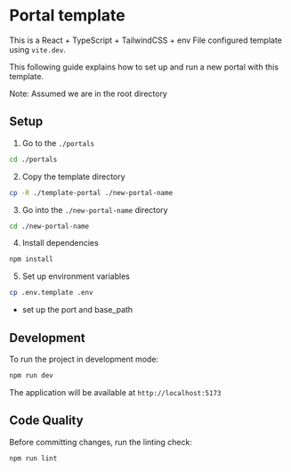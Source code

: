 # Portal template

This is a React + TypeScript + TailwindCSS + env File configured template using `vite.dev`.

This following guide explains how to set up and run a new portal with this template.

Note: Assumed we are in the root directory

## Setup

1. Go to the `./portals`
```bash
cd ./portals
```

2. Copy the template directory
```bash
cp -R ./template-portal ./new-portal-name
```

3. Go into the `./new-portal-name` directory
```bash
cd ./new-portal-name
```

4. Install dependencies
```bash
npm install
```

5. Set up environment variables
```bash
cp .env.template .env
```
- set up the port and base_path

## Development

To run the project in development mode:

```bash
npm run dev
```

The application will be available at `http://localhost:5173`

## Code Quality

Before committing changes, run the linting check:

```bash
npm run lint
```
